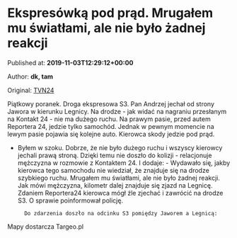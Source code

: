 
# Ekspresówką pod prąd. Mrugałem mu światłami, ale nie było żadnej reakcji

Published at: **2019-11-03T12:29:12+00:00**

Author: **dk, tam**

Original: [TVN24](https://www.tvn24.pl/wroclaw,44/dolny-slask-kierowca-jechal-pod-prad-na-s3-mrugalem-mu-swiatlami-ale-nie-bylo-zadnej-reakcji,982557.html)

Piątkowy poranek. Droga ekspresowa S3. Pan Andrzej jechał od strony Jawora w kierunku Legnicy. Na drodze - jak widać na nagraniu przesłanym na Kontakt 24 - nie ma dużego ruchu.
Na prawym pasie, przed autem Reportera 24, jedzie tylko samochód. Jednak w pewnym momencie na lewym pasie pojawia się kolejne auto. Kierowca skody jedzie pod prąd.
- Byłem w szoku. Dobrze, że nie było dużego ruchu i wszyscy kierowcy jechali prawą stroną. Dzięki temu nie doszło do kolizji - relacjonuje mężczyzna w rozmowie z Kontaktem 24. I dodaje: - Wydawało się, jakby kierowca tego samochodu nie wiedział, że znajduje się na drodze szybkiego ruchu. Mrugałem mu światłami, ale nie było żadnej reakcji.
Jak mówi mężczyzna, kilometr dalej znajduje się zjazd na Legnicę. Zdaniem Reportera24 kierowca mógł źle zjechać i zawrócić na drodze S3. O sprawie poinformował policję.

        Do zdarzenia doszło na odcinku S3 pomiędzy Jaworem a Legnicą:
      
Mapy dostarcza Targeo.pl
